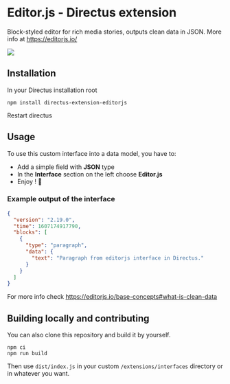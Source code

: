 # Editor.js - Directus extension

Block-styled editor for rich media stories, outputs clean data in JSON. More info at https://editorjs.io/

![](https://raw.githubusercontent.com/dimitrov-adrian/directus-extension-editorjs-interface/main/screenshot.png)

## Installation

In your Directus installation root

```
npm install directus-extension-editorjs
```

Restart directus

## Usage

To use this custom interface into a data model, you have to:

- Add a simple field with **JSON** type
- In the **Interface** section on the left choose **Editor.js**
- Enjoy ! 🎉

### Example output of the interface

```json
{
  "version": "2.19.0",
  "time": 1607174917790,
  "blocks": [
    {
      "type": "paragraph",
      "data": {
        "text": "Paragraph from editorjs interface in Directus."
      }
    }
  ]
}
```

For more info check https://editorjs.io/base-concepts#what-is-clean-data

## Building locally and contributing

You can also clone this repository and build it by yourself.

```
npm ci
npm run build
```

Then use `dist/index.js` in your custom `/extensions/interfaces` directory or in whatever you want.
